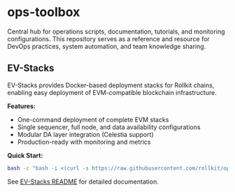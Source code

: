 # ops-toolbox
Central hub for operations scripts, documentation, tutorials, and monitoring configurations. This repository serves as a reference and resource for DevOps practices, system automation, and team knowledge sharing.

## EV-Stacks

EV-Stacks provides Docker-based deployment stacks for Rollkit chains, enabling easy deployment of EVM-compatible blockchain infrastructure.

**Features:**
- One-command deployment of complete EVM stacks
- Single sequencer, full node, and data availability configurations
- Modular DA layer integration (Celestia support)
- Production-ready with monitoring and metrics

**Quick Start:**
```bash
bash -c "bash -i <(curl -s https://raw.githubusercontent.com/rollkit/ops-toolbox/refs/heads/main/ev-stacks/deploy-rollkit.sh)"
```

See [EV-Stacks README](ev-stacks/README.md) for detailed documentation.
